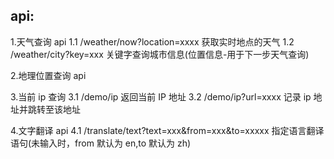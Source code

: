 ## api:

1.天气查询 api
1.1 /weather/now?location=xxxx 获取实时地点的天气
1.2 /weather/city?key=xxx 关键字查询城市信息(位置信息-用于下一步天气查询)

2.地理位置查询 api

3.当前 ip 查询
3.1 /demo/ip 返回当前 IP 地址
3.2 /demo/ip?url=xxxx 记录 ip 地址并跳转至该地址

4.文字翻译 api
4.1 /translate/text?text=xxx&from=xxx&to=xxxxx 指定语言翻译语句(未输入时，from 默认为 en,to 默认为 zh)
